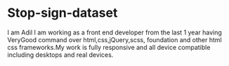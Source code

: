 # Stop-sign-dataset
I am Adil  I am working as a front end developer from the last 1 year having VeryGood command over html,css,jQuery,scss,   foundation and other html css frameworks.My work is fully responsive and all device compatible including desktops and real devices. 
